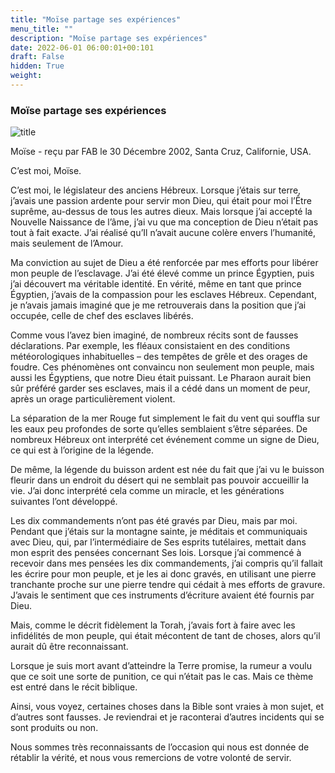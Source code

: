 ```yaml
---
title: "Moïse partage ses expériences"
menu_title: ""
description: "Moïse partage ses expériences"
date: 2022-06-01 06:00:01+00:101
draft: False
hidden: True
weight:
---
```

### Moïse partage ses expériences

![title](/fr-contemporary-messages/fr-contemporary-messages-by-date-order/fr-contemporary-messages-2002/fr-2002-moise2.jpg)

Moïse - reçu par FAB le 30 Décembre 2002, Santa Cruz, Californie, USA.

C’est moi, Moïse.

C’est moi, le législateur des anciens Hébreux. Lorsque j’étais sur terre, j’avais une passion ardente pour servir mon Dieu, qui était pour moi l’Être suprême, au-dessus de tous les autres dieux. Mais lorsque j’ai accepté la Nouvelle Naissance de l’âme, j’ai vu que ma conception de Dieu n’était pas tout à fait exacte. J’ai réalisé qu’Il n’avait aucune colère envers l’humanité, mais seulement de l’Amour.

Ma conviction au sujet de Dieu a été renforcée par mes efforts pour libérer mon peuple de l’esclavage. J’ai été élevé comme un prince Égyptien, puis j’ai découvert ma véritable identité. En vérité, même en tant que prince Égyptien, j’avais de la compassion pour les esclaves Hébreux. Cependant, je n’avais jamais imaginé que je me retrouverais dans la position que j’ai occupée, celle de chef des esclaves libérés.

Comme vous l’avez bien imaginé, de nombreux récits sont de fausses déclarations. Par exemple, les fléaux consistaient en des conditions météorologiques inhabituelles – des tempêtes de grêle et des orages de foudre. Ces phénomènes ont convaincu non seulement mon peuple, mais aussi les Égyptiens, que notre Dieu était puissant. Le Pharaon aurait bien sûr préféré garder ses esclaves, mais il a cédé dans un moment de peur, après un orage particulièrement violent.

La séparation de la mer Rouge fut simplement le fait du vent qui souffla sur les eaux peu profondes de sorte qu’elles semblaient s’être séparées. De nombreux Hébreux ont interprété cet événement comme un signe de Dieu, ce qui est à l’origine de la légende.

De même, la légende du buisson ardent est née du fait que j’ai vu le buisson fleurir dans un endroit du désert qui ne semblait pas pouvoir accueillir la vie. J’ai donc interprété cela comme un miracle, et les générations suivantes l’ont développé.

Les dix commandements n’ont pas été gravés par Dieu, mais par moi. Pendant que j’étais sur la montagne sainte, je méditais et communiquais avec Dieu, qui, par l’intermédiaire de Ses esprits tutélaires, mettait dans mon esprit des pensées concernant Ses lois. Lorsque j’ai commencé à recevoir dans mes pensées les dix commandements, j’ai compris qu’il fallait les écrire pour mon peuple, et je les ai donc gravés, en utilisant une pierre tranchante proche sur une pierre tendre qui cédait à mes efforts de gravure. J’avais le sentiment que ces instruments d’écriture avaient été fournis par Dieu.

Mais, comme le décrit fidèlement la Torah, j’avais fort à faire avec les infidélités de mon peuple, qui était mécontent de tant de choses, alors qu’il aurait dû être reconnaissant.

Lorsque je suis mort avant d’atteindre la Terre promise, la rumeur a voulu que ce soit une sorte de punition, ce qui n’était pas le cas. Mais ce thème est entré dans le récit biblique.

Ainsi, vous voyez, certaines choses dans la Bible sont vraies à mon sujet, et d’autres sont fausses. Je reviendrai et je raconterai d’autres incidents qui se sont produits ou non.

Nous sommes très reconnaissants de l’occasion qui nous est donnée de rétablir la vérité, et nous vous remercions de votre volonté de servir.
